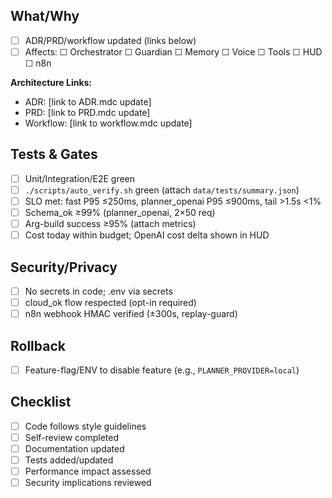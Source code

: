 ## What/Why
<!-- Describe what this PR does and why it's needed -->

- [ ] ADR/PRD/workflow updated (links below)
- [ ] Affects: ☐ Orchestrator ☐ Guardian ☐ Memory ☐ Voice ☐ Tools ☐ HUD ☐ n8n

**Architecture Links:**
- ADR: [link to ADR.mdc update]
- PRD: [link to PRD.mdc update] 
- Workflow: [link to workflow.mdc update]

## Tests & Gates
<!-- All must be green for merge -->

- [ ] Unit/Integration/E2E green
- [ ] `./scripts/auto_verify.sh` green (attach `data/tests/summary.json`)
- [ ] SLO met: fast P95 ≤250ms, planner_openai P95 ≤900ms, tail >1.5s <1%
- [ ] Schema_ok ≥99% (planner_openai, 2×50 req)
- [ ] Arg-build success ≥95% (attach metrics)
- [ ] Cost today within budget; OpenAI cost delta shown in HUD

## Security/Privacy
<!-- Security requirements -->

- [ ] No secrets in code; .env via secrets
- [ ] cloud_ok flow respected (opt-in required)
- [ ] n8n webhook HMAC verified (±300s, replay-guard)

## Rollback
<!-- How to disable this feature if needed -->

- [ ] Feature-flag/ENV to disable feature (e.g., `PLANNER_PROVIDER=local`)

## Checklist
<!-- Final verification -->

- [ ] Code follows style guidelines
- [ ] Self-review completed
- [ ] Documentation updated
- [ ] Tests added/updated
- [ ] Performance impact assessed
- [ ] Security implications reviewed
